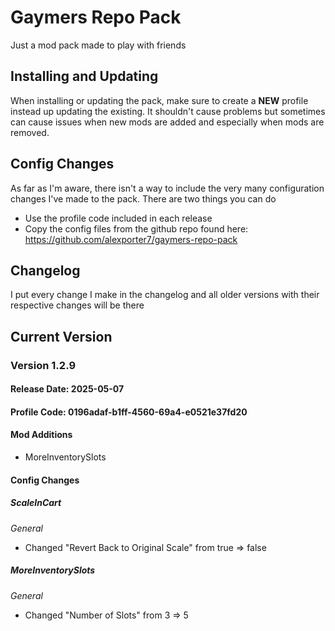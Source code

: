 # Gaymers Repo Pack

Just a mod pack made to play with friends

## Installing and Updating
When installing or updating the pack, make sure to create a **NEW** profile instead up updating the existing. It shouldn't cause problems but sometimes can cause issues when new mods are added and especially when mods are removed.

## Config Changes
As far as I'm aware, there isn't a way to include the very many configuration changes I've made to the pack. There are two things you can do
- Use the profile code included in each release
- Copy the config files from the github repo found here: https://github.com/alexporter7/gaymers-repo-pack

## Changelog
I put every change I make in the changelog and all older versions with their respective changes will be there

## Current Version

### Version 1.2.9
#### Release Date: 2025-05-07
#### Profile Code: 0196adaf-b1ff-4560-69a4-e0521e37fd20
#### Mod Additions
- MoreInventorySlots
#### Config Changes
##### ScaleInCart
*General*
- Changed "Revert Back to Original Scale" from true => false
##### MoreInventorySlots
*General*
- Changed "Number of Slots" from 3 => 5

